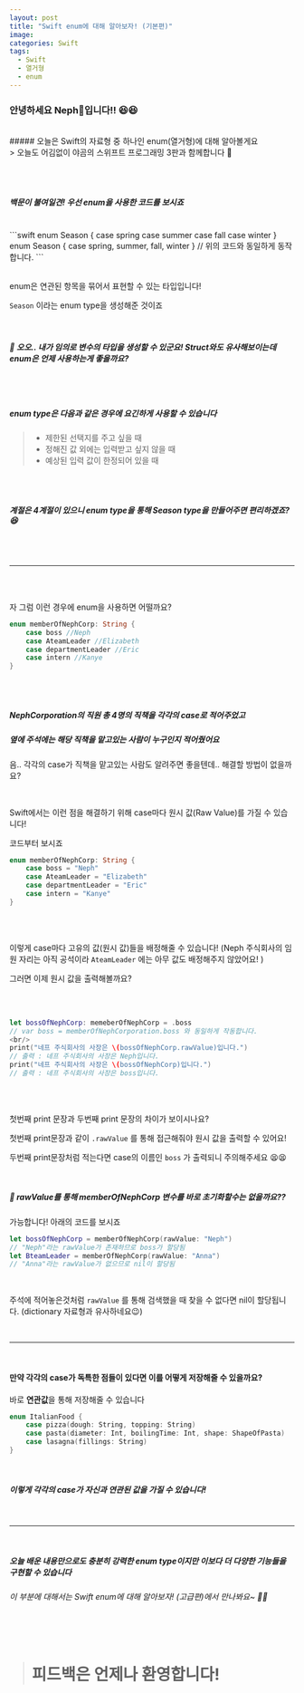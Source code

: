 ```yaml
---
layout: post
title: "Swift enum에 대해 알아보자! (기본편)"
image:
categories: Swift
tags:
  - Swift
  - 열거형
  - enum
---
```


### 안녕하세요 Neph🌱입니다!! 😆😆  
<br/>
##### 오늘은 Swift의 자료형 중 하나인 enum(열거형)에 대해 알아볼게요  
<br/>
> 오늘도 어김없이 야곰의 스위프트 프로그래밍 3판과 함께합니다 🙂  

<br/><br/>  

##### 백문이 불여일견! 우선 enum을 사용한 코드를 보시죠
<br/>
```swift
enum Season {
	case spring
	case summer
	case fall
	case winter
}
<br/>
enum Season {
  case spring, summer, fall, winter
} // 위의 코드와 동일하게 동작합니다.
```
<br/><br/>
  

enum은 연관된 항목을 묶어서 표현할 수 있는 타입입니다!

`Season` 이라는 enum type을 생성해준 것이죠  
<br/><br/>


##### 🥸 오오.. 내가 임의로 변수의 타입을 생성할 수 있군요! Struct와도 유사해보이는데 enum은 언제 사용하는게 좋을까요?  
<br/><br/>


##### enum type은 다음과 같은 경우에 요긴하게 사용할 수 있습니다

> - 제한된 선택지를 주고 싶을 때
> - 정해진 값 외에는 입력받고 싶지 않을 때
> - 예상된 입력 값이 한정되어 있을 때  

  <br/><br/>

##### 계절은 4계절이 있으니 enum type을 통해 Season type을 만들어주면 편리하겠죠? 😆  

<br/><br/>

---

<br/><br/>

자 그럼 이런 경우에 enum을 사용하면 어떨까요?

```swift
enum memberOfNephCorp: String {
	case boss //Neph
	case AteamLeader //Elizabeth
	case departmentLeader //Eric
	case intern //Kanye
}
```

<br/><br/>

##### NephCorporation의 직원 총 4명의 직책을 각각의 case로 적어주었고   

##### 옆에 주석에는 해당 직책을 맡고있는 사람이 누구인지 적어줬어요

음.. 각각의 case가 직책을 맡고있는 사람도 알려주면 좋을텐데.. 해결할 방법이 없을까요?  

<br/>

Swift에서는 이런 점을 해결하기 위해 case마다 원시 값(Raw Value)를 가질 수 있습니다!

코드부터 보시죠

```swift
enum memberOfNephCorp: String {
	case boss = "Neph"
	case AteamLeader = "Elizabeth"
	case departmentLeader = "Eric"
	case intern = "Kanye"
}
```

  <br/><br/>

이렇게 case마다 고유의 값(원시 값)들을 배정해줄 수 있습니다!  (Neph 주식회사의 임원 자리는 아직 공석이라  `AteamLeader` 에는 아무 값도 배정해주지 않았어요! )

그러면 이제 원시 값을 출력해볼까요?

<br/><br/>

```swift
let bossOfNephCorp: memeberOfNephCorp = .boss
// var boss = memberOfNephCorporation.boss 와 동일하게 작동합니다.
<br/>
print("네프 주식회사의 사장은 \(bossOfNephCorp.rawValue)입니다.")
// 출력 : 네프 주식회사의 사장은 Neph입니다.
print("네프 주식회사의 사장은 \(bossOfNephCorp)입니다.")
// 출력 : 네프 주식회사의 사장은 boss입니다.
```
<br/><br/>


첫번째 print 문장과 두번째 print 문장의 차이가 보이시나요?

첫번째 print문장과 같이 `.rawValue` 를 통해 접근해줘야 원시 값을 출력할 수 있어요!

두번째 print문장처럼 적는다면 case의 이름인 `boss` 가  출력되니 주의해주세요 😫😫

<br/>

##### 🧐 rawValue를 통해 memberOfNephCorp 변수를 바로 초기화할수는 없을까요??  

가능합니다! 아래의 코드를 보시죠

```swift
let bossOfNephCorp = memberOfNephCorp(rawValue: "Neph")
// "Neph"라는 rawValue가 존재하므로 boss가 할당됨
let BteamLeader = memberOfNephCorp(rawValue: "Anna")
// "Anna"라는 rawValue가 없으므로 nil이 할당됨
```

<br/>

주석에 적어놓은것처럼 `rawValue` 를 통해 검색했을 때 찾을 수 없다면 nil이 할당됩니다. (dictionary 자료형과 유사하네요😉) 

<br/>

---

<br/>

#### 만약 각각의 case가 독특한 점들이 있다면 이를 어떻게 저장해줄 수 있을까요?  

바로 **연관값**을 통해 저장해줄 수 있습니다

```swift
enum ItalianFood {
	case pizza(dough: String, topping: String)
	case pasta(diameter: Int, boilingTime: Int, shape: ShapeOfPasta)
	case lasagna(fillings: String)
}
```

<br/>

##### 이렇게 각각의 case가 자신과 연관된 값을 가질 수 있습니다!  

<br/>

---

  <br/>

##### 오늘 배운 내용만으로도 충분히 강력한 enum type이지만 이보다 더 다양한 기능들을 구현할 수 있습니다


###### 이 부분에 대해서는 Swift enum에 대해 알아보자! (고급편)에서 만나봐요~ 👋👋

<br/><br/>

> # 피드백은 언제나 환영합니다!








